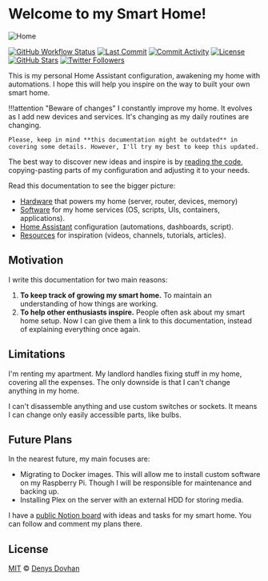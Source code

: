 # Welcome to my Smart Home!

![Home](https://user-images.githubusercontent.com/3459374/115125884-d37c8100-9fd3-11eb-92c9-74253af26bc6.png)

[![GitHub Workflow Status][github-img]][github-url]
[![Last Commit][last-commit-img]][github-url]
[![Commit Activity][commit-activity-img]][github-url]
[![License][license-img]][license-url]
[![GitHub Stars][stars-img]][github-url]
[![Twitter Followers][twitter-img]][twitter-url]

This is my personal Home Assistant configuration, awakening my home with automations. I hope this will help you inspire on the way to built your own smart home.

<!-- prettier-ignore -->
!!!attention "Beware of changes"
    I constantly improve my home. It evolves as I add new devices and services. It's changing as my daily routines are changing.

    Please, keep in mind **this documentation might be outdated** in covering some details. However, I'll try my best to keep this updated.

The best way to discover new ideas and inspire is by [reading the code][github-url], copying-pasting parts of my configuration and adjusting it to your needs.

Read this documentation to see the bigger picture:

- [Hardware](./hardware) that powers my home (server, router, devices, memory)
- [Software](./software/getting-started) for my home services (OS, scripts, UIs, containers, applications).
- [Home Assistant](./home-assistant/introduction) configuration (automations, dashboards, script).
- [Resources](./resources) for inspiration (videos, channels, tutorials, articles).

## Motivation

I write this documentation for two main reasons:

1. **To keep track of growing my smart home.** To maintain an understanding of how things are working.
2. **To help other enthusiasts inspire.** People often ask about my smart home setup. Now I can give them a link to this documentation, instead of explaining everything once again.

## Limitations

I'm renting my apartment. My landlord handles fixing stuff in my home, covering all the expenses. The only downside is that I can't change anything in my home.

I can't disassemble anything and use custom switches or sockets. It means I can change only easily accessible parts, like bulbs.

## Future Plans

In the nearest future, my main focuses are:

- Migrating to Docker images. This will allow me to install custom software on my Raspberry Pi. Though I will be responsible for maintenance and backing up.
- Installing Plex on the server with an external HDD for storing media.

I have a [public Notion board](https://www.notion.so/denysdovhan/f09ea06da5db4cfa84d3ca50417b93b2?v=5fccab53c2fd4ac188ee0b92c2ca1cb9) with ideas and tasks for my smart home. You can follow and comment my plans there.

## License

[MIT][license-url] © [Denys Dovhan][denysdovhan]

<!-- References -->

[github-url]: https://github.com/denysdovhan/smart-home
[github-img]: https://img.shields.io/github/workflow/status/denysdovhan/smart-home/CI/master?style=flat-square
[last-commit-img]: https://img.shields.io/github/last-commit/denysdovhan/smart-home?style=flat-square
[commit-activity-img]: https://img.shields.io/github/commit-activity/m/denysdovhan/smart-home?style=flat-square
[license-url]: https://github.com/denysdovhan/smart-home/blob/master/LICENSE
[license-img]: https://img.shields.io/github/license/denysdovhan/smart-home?style=flat-square
[twitter-url]: https://twitter.com/denysdovhan
[twitter-img]: https://img.shields.io/twitter/follow/denysdovhan?label=Follow
[stars-img]: https://img.shields.io/github/stars/denysdovhan/smart-home?style=social
[denysdovhan]: https://denysdovhan.com
